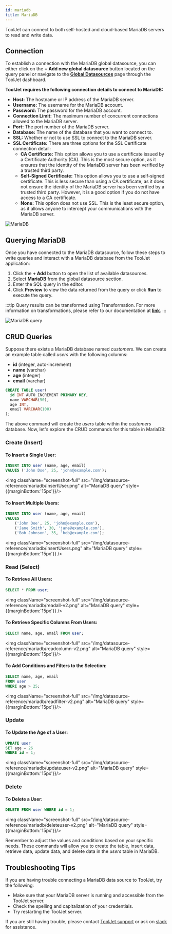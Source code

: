 ```yaml
---
id: mariadb
title: MariaDB
---
```


ToolJet can connect to both self-hosted and cloud-based MariaDB servers to read and write data.

<div style={{paddingTop:'24px'}}>

## Connection

To establish a connection with the MariaDB global datasource, you can either click on the **+ Add new global datasource** button located on the query panel or navigate to the **[Global Datasources](/docs/data-sources/overview)** page through the ToolJet dashboard.

**ToolJet requires the following connection details to connect to MariaDB:**

- **Host:** The hostname or IP address of the MariaDB server.
- **Username:** The username for the MariaDB account.
- **Password:** The password for the MariaDB account.
- **Connection Limit:** The maximum number of concurrent connections allowed to the MariaDB server.
- **Port:** The port number of the MariaDB server.
- **Database:** The name of the database that you want to connect to.
- **SSL:** Whether or not to use SSL to connect to the MariaDB server.
- **SSL Certificate:** There are three options for the SSL Certificate connection detail:
  - **CA Certificate:** This option allows you to use a certificate issued by a Certificate Authority (CA). This is the most secure option, as it ensures that the identity of the MariaDB server has been verified by a trusted third party.
  - **Self-Signed Certificate:** This option allows you to use a self-signed certificate. This is less secure than using a CA certificate, as it does not ensure the identity of the MariaDB server has been verified by a trusted third party. However, it is a good option if you do not have access to a CA certificate.
  - **None:** This option does not use SSL. This is the least secure option, as it allows anyone to intercept your communications with the MariaDB server.

<img className="screenshot-full" src="/img/datasource-reference/mariadb/connections.png" alt="MariaDB" />

</div>

<div style={{paddingTop:'24px'}}>

## Querying MariaDB

Once you have connected to the MariaDB datasource, follow these steps to write queries and interact with a MariaDB database from the ToolJet application:

1. Click the **+ Add** button to open the list of available datasources.
2. Select **MariaDB** from the global datasource section.
3. Enter the SQL query in the editor.
4. Click **Preview** to view the data returned from the query or click **Run** to execute the query.

:::tip
Query results can be transformed using Transformation. For more information on transformations, please refer to our documentation at **[link](/docs/tutorial/transformations)**.
:::

<div style={{textAlign: 'center'}}>

<img className="screenshot-full" src="/img/datasource-reference/mariadb/querycreate-v2.png" alt="MariaDB query" />

</div>

</div>

<div style={{paddingTop:'24px'}}>

## CRUD Queries

Suppose there exists a MariaDB database named *customers*. We can create an example table called *users* with the following columns:

- **id** (integer, auto-increment)
- **name** (varchar)
- **age** (integer)
- **email** (varchar)

```sql
CREATE TABLE user(
  id INT AUTO_INCREMENT PRIMARY KEY,
  name VARCHAR(50),
  age INT,
  email VARCHAR(100)
);
```

The above command will create the *users* table within the *customers* database. Now, let's explore the CRUD commands for this table in MariaDB:

### Create (Insert)

#### To Insert a Single User:

```sql
INSERT INTO user (name, age, email)
VALUES ('John Doe', 25, 'john@example.com');
```

<div style={{textAlign: 'center'}}>

<img className="screenshot-full" src="/img/datasource-reference/mariadb/insertUser.png" alt="MariaDB query" style={{marginBottom:'15px'}}/>

</div>

#### To Insert Multiple Users:

```sql
INSERT INTO user (name, age, email)
VALUES
    ('John Doe', 25, 'john@example.com'),
    ('Jane Smith', 30, 'jane@example.com'),
    ('Bob Johnson', 35, 'bob@example.com');
```

<div style={{textAlign: 'center'}}>

<img className="screenshot-full" src="/img/datasource-reference/mariadb/insertUsers.png" alt="MariaDB query" style={{marginBottom:'15px'}} />

</div>

### Read (Select)

#### To Retrieve All Users:

```sql
SELECT * FROM user;
```

<div style={{textAlign: 'center'}}>

<img className="screenshot-full" src="/img/datasource-reference/mariadb/readall-v2.png" alt="MariaDB query" style={{marginBottom:'15px'}} />

</div>

#### To Retrieve Specific Columns From Users:

```sql
SELECT name, age, email FROM user;
```

<div style={{textAlign: 'center'}}>

<img className="screenshot-full" src="/img/datasource-reference/mariadb/readcolumn-v2.png" alt="MariaDB query" style={{marginBottom:'15px'}}/>

</div>

#### To Add Conditions and Filters to the Selection:

```sql
SELECT name, age, email
FROM user
WHERE age > 25;
```

<div style={{textAlign: 'center'}}>

<img className="screenshot-full" src="/img/datasource-reference/mariadb/readfilter-v2.png" alt="MariaDB query" style={{marginBottom:'15px'}}/>

</div>

### Update

#### To Update the Age of a User:

```sql
UPDATE user
SET age = 26
WHERE id = 1;
```

<div style={{textAlign: 'center'}}>

<img className="screenshot-full" src="/img/datasource-reference/mariadb/updateuser-v2.png" alt="MariaDB query" style={{marginBottom:'15px'}}/>

</div>

### Delete

#### To Delete a User:

```sql
DELETE FROM user WHERE id = 1;
```

<div style={{textAlign: 'center'}}>

<img className="screenshot-full" src="/img/datasource-reference/mariadb/deleteuser-v2.png" alt="MariaDB query" style={{marginBottom:'15px'}}/>

</div>

Remember to adjust the values and conditions based on your specific needs. These commands will allow you to create the table, insert data, retrieve data, update data, and delete data in the *users* table in MariaDB.

</div>

<div style={{paddingTop:'24px'}}>

## Troubleshooting Tips
If you are having trouble connecting a MariaDB data source to ToolJet, try the following:
- Make sure that your MariaDB server is running and accessible from the ToolJet server.
- Check the spelling and capitalization of your credentials.
- Try restarting the ToolJet server.

If you are still having trouble, please contact [ToolJet support](mailto:hello@tooljet.com) or ask on [slack](/docs/slack) for assistance.

</div>
